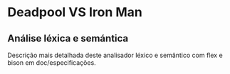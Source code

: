 # Deadpool VS Iron Man

## Análise léxica e semántica

Descrição mais detalhada deste analisador léxico e semântico com flex e bison em doc/especificações.

